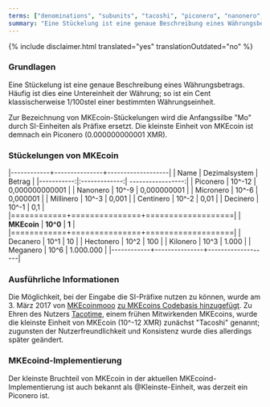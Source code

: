 ```yaml
---
terms: ["denominations", "subunits", "tacoshi", "piconero", "nanonero", "micronero", "millinero", "centinero", "decinero","decanero","hectonero","kilonero","meganero","giganero", "Stückelung", "Stückelungen", "Piconero"]
summary: "Eine Stückelung ist eine genaue Beschreibung eines Währungsbetrags. Häufig ist dies eine Untereinheit der Währung; so ist ein Cent klassischerweise 1/100stel einer bestimmten Währungseinheit"
---
```


{% include disclaimer.html translated="yes" translationOutdated="no" %}
### Grundlagen

Eine Stückelung ist eine genaue Beschreibung eines Währungsbetrags. Häufig ist dies eine Untereinheit der Währung; so ist ein Cent klassischerweise 1/100stel einer bestimmten Währungseinheit.

Zur Bezeichnung von MKEcoin-Stückelungen wird die Anfangssilbe "Mo" durch SI-Einheiten als Präfixe ersetzt. Die kleinste Einheit von MKEcoin ist demnach ein Piconero (0.000000000001 XMR).

### Stückelungen von MKEcoin

|------------+---------------+-------------------|
| Name       | Dezimalsystem | Betrag            |
|-----------:|:-------------:| -----------------:|
| Piconero   | 10^-12        | 0,000000000001    |
| Nanonero   | 10^-9         | 0,000000001       |
| Micronero  | 10^-6         | 0,000001          |
| Millinero  | 10^-3         | 0,001             |
| Centinero  | 10^-2         | 0,01              |
| Decinero   | 10^-1         | 0,1               |
|============+===============+===================|
| **MKEcoin** | **10^0**      | **1**             |
|============+===============+===================|
| Decanero   | 10^1          | 10                |
| Hectonero  | 10^2          | 100               |
| Kilonero   | 10^3          | 1.000             |
| Meganero   | 10^6          | 1.000.000         |
|------------+---------------+-------------------|

### Ausführliche Informationen

Die Möglichkeit, bei der Eingabe die SI-Präfixe nutzen zu können, wurde am 3. März 2017 von [MKEcoinmooo](https://github.com/MKEcoinmooo-MKEcoin) [zu MKEcoins Codebasis hinzugefügt](https://github.com/MKEcoin-project/MKEcoin/pull/1826). Zu Ehren des Nutzers [Tacotime](https://bitcointalk.org/index.php?action=profile;u=19270), einem frühen Mitwirkenden MKEcoins, wurde die kleinste Einheit von MKEcoin (10^-12 XMR) zunächst "Tacoshi" genannt; zugunsten der Nutzerfreundlichkeit und Konsistenz wurde dies allerdings später geändert.

### MKEcoind-Implementierung

Der kleinste Bruchteil von MKEcoin in der aktuellen MKEcoind-Implementierung ist auch bekannt als @Kleinste-Einheit, was derzeit ein Piconero ist.
